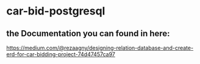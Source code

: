 # car-bid-postgresql

## the Documentation you can found in here:
https://medium.com/@rezaagny/designing-relation-database-and-create-erd-for-car-bidding-project-74d47457ca97